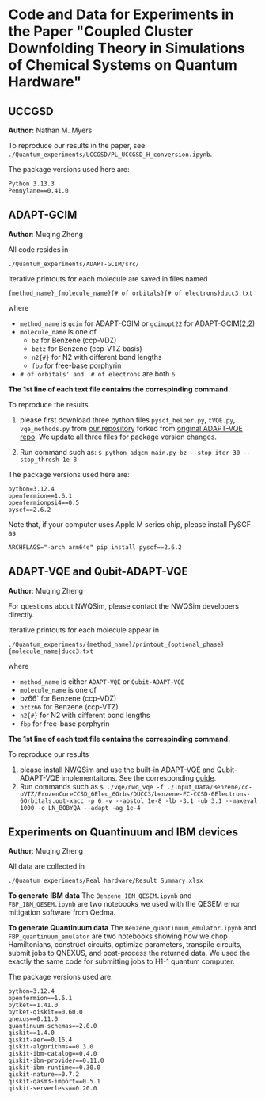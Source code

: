 # Code and Data for Experiments in the Paper "Coupled Cluster Downfolding Theory in Simulations of Chemical Systems on Quantum Hardware"

## UCCGSD

**Author:** Nathan M. Myers

To reproduce our results in the paper, see `./Quantum_experiments/UCCGSD/PL_UCCGSD_H_conversion.ipynb`. 

The package versions used here are:
```text
Python 3.13.3
Pennylane==0.41.0
```


## ADAPT-GCIM

**Author**: Muqing Zheng

All code resides in 
```
./Quantum_experiments/ADAPT-GCIM/src/
```

Iterative printouts for each molecule are saved in files named
```
{method_name}_{molecule_name}{# of orbitals}{# of electrons}ducc3.txt
```
 where
 - `method_name` is `gcim` for ADAPT-CGIM or `gcimopt22` for ADAPT-GCIM(2,2)
 - `molecule_name` is one of
   - `bz` for Benzene (ccp-VDZ)
   - `bztz` for Benzene (ccp-VTZ basis)
   - `n2{#}` for N2 with different bond lengths
   - `fbp` for free-base porphyrin
 - `# of orbitals' and '# of electrons` are both `6`

**The 1st line of each text file contains the correspinding command.**


To reproduce the results
1. please first download three python files `pyscf_helper.py`, `tVQE.py`, `vqe_methods.py` from [our repository](https://github.com/Firepanda415/adapt-vqe-for-gcim/tree/master) forked from [original ADAPT-VQE repo](https://github.com/mayhallgroup/adapt-vqe). We update all three files for package version changes.

2. Run command such as: `$ python adgcm_main.py bz --stop_iter 30 --stop_thresh 1e-8`



The package versions used here are:
```text
python=3.12.4
openfermion==1.6.1
openfermionpsi4==0.5
pyscf==2.6.2
```
Note that, if your computer uses Apple M series chip, please install PySCF as
```text
ARCHFLAGS="-arch arm64e" pip install pyscf==2.6.2
```



## ADAPT-VQE and Qubit-ADAPT-VQE

**Author**: Muqing Zheng

For questions about NWQSim, please contact the NWQSim developers directly.


Iterative printouts for each molecule appear in
```
./Quantum_experiments/{method_name}/printout_{optional_phase}{molecule_name}ducc3.txt
```
where
 - `method_name` is either `ADAPT-VQE` or `Qubit-ADAPT-VQE`
 - `molecule_name` is one of
  -  bz66` for Benzene (ccp-VDZ)
  - `bztz66` for Benzene (ccp-VTZ)
  - `n2{#}` for N2 with different bond lengths
  - `fbp` for free-base porphyrin

 **The 1st line of each text file contains the correspinding command.**

To reproduce our results
1. please install [NWQSim](https://github.com/pnnl/NWQ-Sim) and use the built-in ADAPT-VQE and Qubit-ADAPT-VQE implementaitons. See the corresponding [guide](https://github.com/pnnl/NWQ-Sim/blob/main/vqe/README.md).
2. Run commands such as `$ ./vqe/nwq_vqe -f ./Input_Data/Benzene/cc-pVTZ/FrozenCoreCCSD_6Elec_6Orbs/DUCC3/benzene-FC-CCSD-6Electrons-6Orbitals.out-xacc -p 6 -v --abstol 1e-8 -lb -3.1 -ub 3.1 --maxeval 1000 -o LN_BOBYQA --adapt -ag 1e-4
`





## Experiments on Quantinuum and IBM devices

**Author**: Muqing Zheng

All data are collected in
```
./Quantum_experiments/Real_hardware/Result Summary.xlsx
```

**To generate IBM data**
The `Benzene_IBM_QESEM.ipynb` and `FBP_IBM_QESEM.ipynb` are two notebooks we used with the QESEM error mitigation software from Qedma.

**To generate Quantinuum data**
The `Benzene_quantinuum_emulator.ipynb` and `FBP_quantinuum_emulator` are two notebooks showing how we chop Hamiltonians, construct circuits, optimize parameters, transpile circuits, submit jobs to QNEXUS, and post-process the returned data. We used the exactly the same code for submitting jobs to H1-1 quantum computer.


The package versions used are:
```
python=3.12.4
openfermion==1.6.1
pytket==1.41.0
pytket-qiskit==0.60.0
qnexus==0.11.0
quantinuum-schemas==2.0.0
qiskit==1.4.0
qiskit-aer==0.16.4
qiskit-algorithms==0.3.0
qiskit-ibm-catalog==0.4.0
qiskit-ibm-provider==0.11.0
qiskit-ibm-runtime==0.30.0
qiskit-nature==0.7.2
qiskit-qasm3-import==0.5.1
qiskit-serverless==0.20.0
```